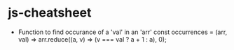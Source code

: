 # js-cheatsheet


- Function to find occurance of a 'val' in an 'arr'
const occurrences = (arr, val) => arr.reduce((a, v) => (v === val ? a + 1 : a), 0);
